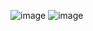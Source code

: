 ![image](https://user-images.githubusercontent.com/57319180/146165849-58f953f1-3ead-43c8-a77d-ec5b097d638a.png)
![image](https://user-images.githubusercontent.com/57319180/146165890-e5244121-0785-4604-929a-aec3777fb6e1.png)
